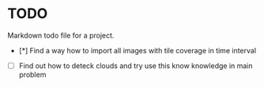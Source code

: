 # TODO

Markdown todo file for a project.

- [*] Find a way how to import all images with tile coverage in time interval
- [ ] Find out how to deteck clouds and try use this know knowledge in main problem
